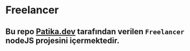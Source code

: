# Freelancer
## Bu repo [Patika.dev](https://www.patika.dev) tarafından verilen `Freelancer` nodeJS projesini içermektedir.
